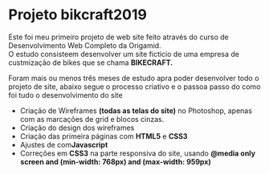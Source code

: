 <h1>Projeto bikcraft2019</h1>

<p>Este foi meu primeiro projeto de web site feito através do curso de Desenvolvimento Web Completo da Origamid.</br> O estudo consisteem desenvolver um site fictício de uma empresa de custmização de bikes que se chama <strong>BIKECRAFT.</strong></p>
<p>Foram mais ou menos três meses de estudo apra poder desenvolver todo o projeto de site, abaixo segue o processo criativo e o passoa passo  do como foi tudo o desenvolvimento do site</P>


<ul>
	<li>Criação de Wireframes <strong>(todas as telas do site)</strong> no Photoshop, apenas com as marcações de grid e blocos cinzas.</li>
	<li>Criação do design dos wireframes</li>
	<li>Criação das primeira páginas com <strong>HTML5</strong> e <strong>CSS3</strong></li>
	<li>Ajustes de  com<strong>Javascript</strong></li>
	<li>Correções em <strong>CSS3</strong> na parte responsiva do site, usando <strong>@media only screen and (min-width: 768px) and (max-width: 959px)</strong></li>
</ul>




